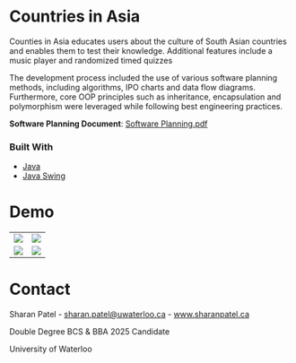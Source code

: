 # Countries in Asia

Counties in Asia educates users about the culture of South Asian countries and enables them to test their knowledge. Additional features include a music player and randomized timed quizzes

The development process included the use of various software planning methods, including algorithms, IPO charts and data flow diagrams. Furthermore, core OOP principles such as inheritance, encapsulation and polymorphism were leveraged while following best engineering practices.

**Software Planning Document**: [Software Planning.pdf](https://github.com/SharanPatel/Multicultural-Educational-Tool/files/7148428/Software.Planning.pdf)

### Built With
- [Java](https://docs.oracle.com/javase/tutorial/index.html)
- [Java Swing](https://docs.oracle.com/javase/7/docs/api/javax/swing/package-summary.html)

# Demo

|	|	|
:-------------------------:|:-------------------------:
![](https://lh5.googleusercontent.com/ijXMMizvtt8R0HOQpZNzcIWi5G8AqBzFgUhA3-80N_pdBg7O1eEeGZR7i2SE7w1eYvDgJhAAgFhLO7_kRCn-ttVtjl4MpaZT3rFA3ClQmA0RTeNrvEgN0Gl7LWE4IAqtcl_qbt8=s0) |  ![](https://lh4.googleusercontent.com/MAXfI4tOwakG-EdGleE6CcdHk7-lIq25E5XjulJDq0A-nVYgd-TNIhbk8e2Mi9tdXmYO5xZRg_8TVp1-2QoFQ1_VV8R7oqRC8DQjBrR3wM95T_5gXuv52Xttbc5Or_KnNr2d-dc=s0)
![](https://lh4.googleusercontent.com/62PlLNw6XSw0HztGcGhL9OmCAXJ7euFVyBiDXK-czxN8TdhpM9tgbUYUM_2smfH9t-ebKoPG4WiXa_mL3y5w4OPsWDvgzsEcs6M-9yvkVkYIHOzrv5PgGKYDUNxrf_f-wGc5nVE=s0)|![](https://lh5.googleusercontent.com/oE3yohbmqeiU4TKcsD0zIphKOCZiKwANSVq-onVwbvd3G9Ozag1DZyt_CWLoC0DKM1wI6KV5kRk1FzFVxfk10VcQN36LC4tE87n-3zKfNJtrzZVtC9FSk9c3jQvU0aRXQwREPZY=s0)

# Contact
Sharan Patel - sharan.patel@uwaterloo.ca - www.sharanpatel.ca

Double Degree BCS & BBA 2025 Candidate

University of Waterloo
